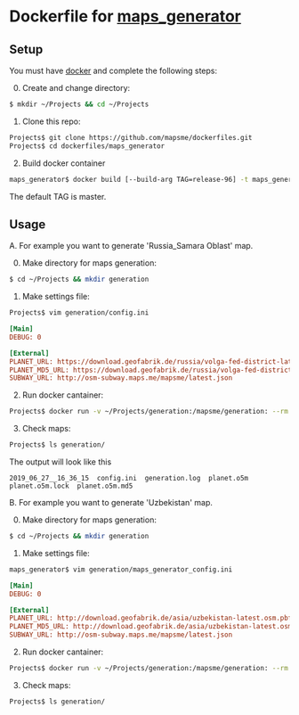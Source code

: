 # Dockerfile for [maps_generator](https://github.com/mapsme/omim/tree/master/tools/python/maps_generator)

## Setup
You must have [docker](https://docs.docker.com/install/) and complete the following steps:

0. Create and change directory:
```sh
$ mkdir ~/Projects && cd ~/Projects
```
1. Clone this repo:
```sh
Projects$ git clone https://github.com/mapsme/dockerfiles.git
Projects$ cd dockerfiles/maps_generator 
```
2. Build docker container
```sh
maps_generator$ docker build [--build-arg TAG=release-96] -t maps_generator . 
```
The default TAG is master.

## Usage
A. For example you want to generate 'Russia_Samara Oblast' map. 

0. Make directory for maps generation:
```sh
$ cd ~/Projects && mkdir generation
```

1. Make settings file:
```sh
Projects$ vim generation/config.ini
```
```ini
[Main]
DEBUG: 0

[External]
PLANET_URL: https://download.geofabrik.de/russia/volga-fed-district-latest.osm.pbf
PLANET_MD5_URL: https://download.geofabrik.de/russia/volga-fed-district-latest.osm.pbf.md5
SUBWAY_URL: http://osm-subway.maps.me/mapsme/latest.json
```

2. Run docker cantainer:
```sh
Projects$ docker run -v ~/Projects/generation:/mapsme/generation: --rm -t maps_generator --config=/mapsme/generation/config.ini --countries="Russia_Samara Oblast" --skip="coastline"
```

3. Check maps:
```sh
Projects$ ls generation/
```
The output will look like this
```
2019_06_27__16_36_15  config.ini  generation.log  planet.o5m  planet.o5m.lock  planet.o5m.md5
```

B. For example you want to generate 'Uzbekistan' map. 

0. Make directory for maps generation:
```sh
$ cd ~/Projects && mkdir generation
```

1. Make settings file:
```sh
maps_generator$ vim generation/maps_generator_config.ini
```
```ini
[Main]
DEBUG: 0

[External]
PLANET_URL: http://download.geofabrik.de/asia/uzbekistan-latest.osm.pbf
PLANET_MD5_URL: http://download.geofabrik.de/asia/uzbekistan-latest.osm.pbf.md5
SUBWAY_URL: http://osm-subway.maps.me/mapsme/latest.json
```

2. Run docker cantainer:
```sh
Projects$ docker run -v ~/Projects/generation:/mapsme/generation: --rm -t maps_generator --config=/mapsme/generation/config.ini --countries="Uzbekistan" --skip="coastline"
```

3. Check maps:
```sh
Projects$ ls generation/
```

